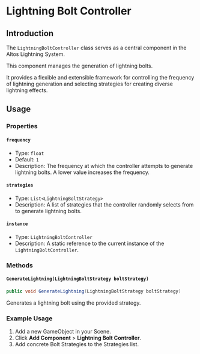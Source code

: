 # Lightning Bolt Controller

## Introduction

The `LightningBoltController` class serves as a central component in the Altos Lightning System.

This component manages the generation of lightning bolts.

It provides a flexible and extensible framework for controlling the frequency of lightning generation and selecting strategies for creating diverse lightning effects.

## Usage

### Properties

#### `frequency`

- Type: `float`
- Default: `1`
- Description: The frequency at which the controller attempts to generate lightning bolts. A lower value increases the frequency.

#### `strategies`

- Type: `List<LightningBoltStrategy>`
- Description: A list of strategies that the controller randomly selects from to generate lightning bolts.

#### `instance`

- Type: `LightningBoltController`
- Description: A static reference to the current instance of the `LightningBoltController`.

### Methods

#### `GenerateLightning(LightningBoltStrategy boltStrategy)`

```csharp
public void GenerateLightning(LightningBoltStrategy boltStrategy)
```

Generates a lightning bolt using the provided strategy.

### Example Usage

1. Add a new GameObject in your Scene.
2. Click **Add Component** > **Lightning Bolt Controller**.
3. Add concrete Bolt Strategies to the Strategies list.
